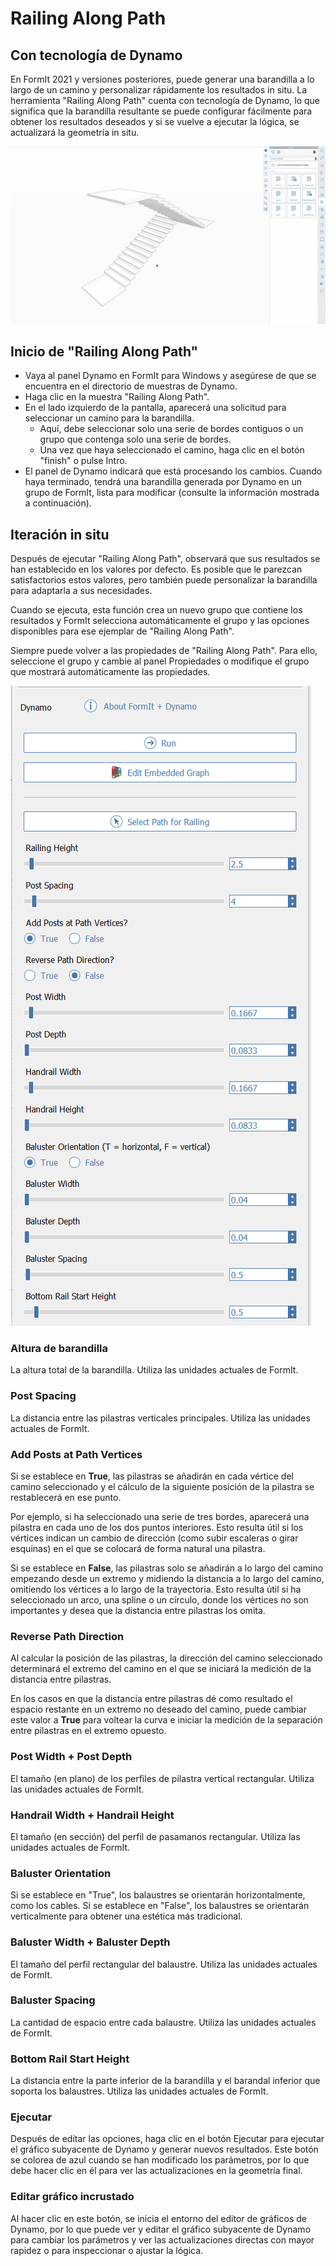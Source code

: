 # Railing Along Path

## Con tecnología de Dynamo

En FormIt 2021 y versiones posteriores, puede generar una barandilla a lo largo de un camino y personalizar rápidamente los resultados in situ. La herramienta "Railing Along Path" cuenta con tecnología de Dynamo, lo que significa que la barandilla resultante se puede configurar fácilmente para obtener los resultados deseados y si se vuelve a ejecutar la lógica, se actualizará la geometría in situ.

![](../.gitbook/assets/railing-along-path.gif)

## Inicio de "Railing Along Path"

* Vaya al panel Dynamo en FormIt para Windows y asegúrese de que se encuentra en el directorio de muestras de Dynamo.
* Haga clic en la muestra "Railing Along Path".
* En el lado izquierdo de la pantalla, aparecerá una solicitud para seleccionar un camino para la barandilla.
   * Aquí, debe seleccionar solo una serie de bordes contiguos o un grupo que contenga solo una serie de bordes.
   * Una vez que haya seleccionado el camino, haga clic en el botón "finish" o pulse Intro.
* El panel de Dynamo indicará que está procesando los cambios. Cuando haya terminado, tendrá una barandilla generada por Dynamo en un grupo de FormIt, lista para modificar \(consulte la información mostrada a continuación\).

## Iteración in situ

Después de ejecutar "Railing Along Path", observará que sus resultados se han establecido en los valores por defecto. Es posible que le parezcan satisfactorios estos valores, pero también puede personalizar la barandilla para adaptarla a sus necesidades.

Cuando se ejecuta, esta función crea un nuevo grupo que contiene los resultados y FormIt selecciona automáticamente el grupo y las opciones disponibles para ese ejemplar de "Railing Along Path".

Siempre puede volver a las propiedades de "Railing Along Path". Para ello, seleccione el grupo y cambie al panel Propiedades o modifique el grupo que mostrará automáticamente las propiedades.

![](../.gitbook/assets/railing-along-path-options.png)

### Altura de barandilla

La altura total de la barandilla. Utiliza las unidades actuales de FormIt.

### Post Spacing

La distancia entre las pilastras verticales principales. Utiliza las unidades actuales de FormIt.

### Add Posts at Path Vertices

Si se establece en **True**, las pilastras se añadirán en cada vértice del camino seleccionado y el cálculo de la siguiente posición de la pilastra se restablecerá en ese punto.

Por ejemplo, si ha seleccionado una serie de tres bordes, aparecerá una pilastra en cada uno de los dos puntos interiores. Esto resulta útil si los vértices indican un cambio de dirección \(como subir escaleras o girar esquinas\) en el que se colocará de forma natural una pilastra.

Si se establece en **False**, las pilastras solo se añadirán a lo largo del camino empezando desde un extremo y midiendo la distancia a lo largo del camino, omitiendo los vértices a lo largo de la trayectoria. Esto resulta útil si ha seleccionado un arco, una spline o un círculo, donde los vértices no son importantes y desea que la distancia entre pilastras los omita.

### Reverse Path Direction

Al calcular la posición de las pilastras, la dirección del camino seleccionado determinará el extremo del camino en el que se iniciará la medición de la distancia entre pilastras.

En los casos en que la distancia entre pilastras dé como resultado el espacio restante en un extremo no deseado del camino, puede cambiar este valor a **True** para voltear la curva e iniciar la medición de la separación entre pilastras en el extremo opuesto.

### Post Width + Post Depth

El tamaño \(en plano\) de los perfiles de pilastra vertical rectangular. Utiliza las unidades actuales de FormIt.

### Handrail Width + Handrail Height

El tamaño \(en sección\) del perfil de pasamanos rectangular. Utiliza las unidades actuales de FormIt.

### Baluster Orientation

Si se establece en "True", los balaustres se orientarán horizontalmente, como los cables. Si se establece en "False", los balaustres se orientarán verticalmente para obtener una estética más tradicional.

### Baluster Width + Baluster Depth

El tamaño del perfil rectangular del balaustre. Utiliza las unidades actuales de FormIt.

### Baluster Spacing

La cantidad de espacio entre cada balaustre. Utiliza las unidades actuales de FormIt.

### Bottom Rail Start Height

La distancia entre la parte inferior de la barandilla y el barandal inferior que soporta los balaustres. Utiliza las unidades actuales de FormIt.

### Ejecutar

Después de editar las opciones, haga clic en el botón Ejecutar para ejecutar el gráfico subyacente de Dynamo y generar nuevos resultados. Este botón se colorea de azul cuando se han modificado los parámetros, por lo que debe hacer clic en él para ver las actualizaciones en la geometría final.‌

### Editar gráfico incrustado

Al hacer clic en este botón, se inicia el entorno del editor de gráficos de Dynamo, por lo que puede ver y editar el gráfico subyacente de Dynamo para cambiar los parámetros y ver las actualizaciones directas con mayor rapidez o para inspeccionar o ajustar la lógica.

